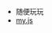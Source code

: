 - 随便玩玩
- [my.js](https://bigdata-mindstorms.github.io/d3-playground/#https://bigdata-mindstorms.github.io/d3-playground/xinfeiwuyu/2016/01/06/my.js)

